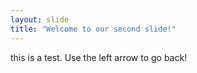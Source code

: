 ```yaml
---
layout: slide
title: "Welcome to our second slide!"
---
```

this is a test.
Use the left arrow to go back!
